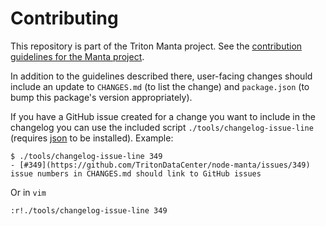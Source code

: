 # Contributing

This repository is part of the Triton Manta project.  See the [contribution
guidelines for the Manta
project](https://github.com/TritonDataCenter/manta/blob/master/CONTRIBUTING.md).

In addition to the guidelines described there, user-facing changes should
include an update to `CHANGES.md` (to list the change) and `package.json` (to
bump this package's version appropriately).

If you have a GitHub issue created for a change you want to include in the
changelog you can use the included script `./tools/changelog-issue-line`
(requires [json](https://github.com/trentm/json) to be installed).  Example:

    $ ./tools/changelog-issue-line 349
    - [#349](https://github.com/TritonDataCenter/node-manta/issues/349) issue numbers in CHANGES.md should link to GitHub issues

Or in `vim`

    :r!./tools/changelog-issue-line 349
